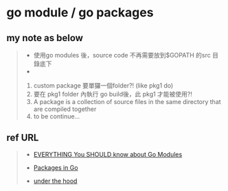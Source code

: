 # go module / go packages 

## my note as below
> - 使用go modules 後，source code 不再需要放到$GOPATH 的src 目錄底下
> - 
> 1. custom package 要單玀一個folder?! (like pkg1 do)
> 2. 要在 pkg1 folder 內執行 go build後，此 pkg1 才能被使用?!
> 3. A package is a collection of source files in the same directory that are compiled together
> 4. to be continue...


## ref URL
>
> - [EVERYTHING You SHOULD know about Go Modules](https://www.youtube.com/watch?v=Z1VhG7cf83M)
>
> - [Packages in Go](https://www.youtube.com/watch?v=sf7f4QGkwfE)
>
> - [under the hood](https://golang.design/under-the-hood/zh-cn/part1basic/ch01basic/go/)
